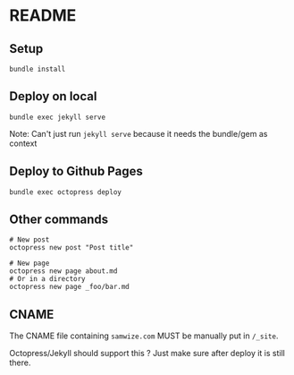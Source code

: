 # README

## Setup

    bundle install


## Deploy on local

    bundle exec jekyll serve

Note: Can't just run `jekyll serve` because it needs the bundle/gem as context


## Deploy to Github Pages

    bundle exec octopress deploy

## Other commands

    # New post
    octopress new post "Post title"

    # New page
    octopress new page about.md
    # Or in a directory
    octopress new page _foo/bar.md

## CNAME

The CNAME file containing `samwize.com` MUST be manually put in `/_site`. 

Octopress/Jekyll should support this ? Just make sure after deploy it is still there.

